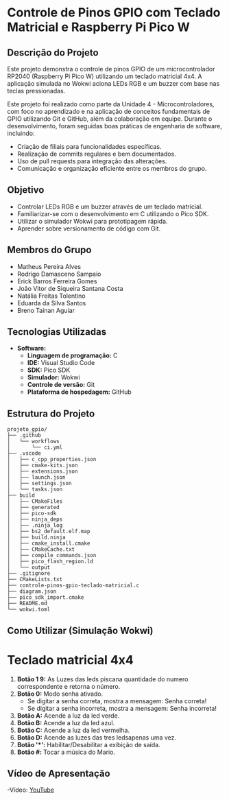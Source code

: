 # Controle de Pinos GPIO com Teclado Matricial e Raspberry Pi Pico W

## Descrição do Projeto

Este projeto demonstra o controle de pinos GPIO de um microcontrolador RP2040 (Raspberry Pi Pico W) utilizando um teclado matricial 4x4. A aplicação simulada no Wokwi aciona LEDs RGB e um buzzer com base nas teclas pressionadas.

Este projeto foi realizado como parte da Unidade 4 - Microcontroladores, com foco no aprendizado e na aplicação de conceitos fundamentais de GPIO utilizando Git e GitHub, além da colaboração em equipe. Durante o desenvolvimento, foram seguidas boas práticas de engenharia de software, incluindo:

* Criação de filiais para funcionalidades específicas.
* Realização de commits regulares e bem documentados.
* Uso de pull requests para integração das alterações.
* Comunicação e organização eficiente entre os membros do grupo.

## Objetivo

* Controlar LEDs RGB e um buzzer através de um teclado matricial.
* Familiarizar-se com o desenvolvimento em C utilizando o Pico SDK.
* Utilizar o simulador Wokwi para prototipagem rápida.
* Aprender sobre versionamento de código com Git.

## Membros do Grupo

* Matheus Pereira Alves
* Rodrigo Damasceno Sampaio
* Erick Barros Ferreira Gomes
* João Vitor de Siqueira Santana Costa
* Natália Freitas Tolentino
* Eduarda da Silva Santos
* Breno Tainan Aguiar

## Tecnologias Utilizadas

* **Software:**
  * **Linguagem de programação:** C
  * **IDE:** Visual Studio Code
  * **SDK:** Pico SDK
  * **Simulador:** Wokwi
  * **Controle de versão:** Git
  * **Plataforma de hospedagem:** GitHub

## Estrutura do Projeto
```
projeto_gpio/
├── .github
│   └── workflows
│       └── ci.yml
├── .vscode
│   ├── c_cpp_properties.json
│   ├── cmake-kits.json
│   ├── extensions.json
│   ├── launch.json
│   ├── settings.json
│   └── tasks.json
├── build
│   ├── CMakeFiles
│   ├── generated
│   ├── pico-sdk
│   ├── ninja_deps
│   ├── .ninja_log
│   ├── bs2_default.elf.map
│   ├── build.ninja
│   ├── cmake_install.cmake
│   ├── CMakeCache.txt
│   ├── compile_commands.json
│   ├── pico_flash_region.ld
│   └── output
├── .gitignore
├── CMakeLists.txt
├── controle-pinos-gpio-teclado-matricial.c
├── diagram.json
├── pico_sdk_import.cmake
├── README.md
└── wokwi.toml
```
## Como Utilizar (Simulação Wokwi)

# Teclado matricial 4x4
1. **Botão 1 9:** As Luzes das leds piscana quantidade do numero correspondente e retorna o número. 
2. **Botão 0:** Modo senha ativado.
    * Se digitar a senha correta, mostra a mensagem: Senha correta!
    * Se digitar a senha incorreta, mostra a mensagem: Senha incorreta!
3. **Botão A:** Acende a luz da led verde.
4. **Botão B:** Acende a luz da led azul.
5. **Botão C:** Acende a luz da led vermelha.
6. **Botão D:** Acende as luzes das tres ledsapenas uma vez.
7. **Botão '*':** Habilitar/Desabilitar a exibição de saída.
8. **Botão #:** Tocar a música do Mario.

## Vídeo de Apresentação

-Vídeo: [YouTube](https://youtu.be/ny9ieWJVeYY)


